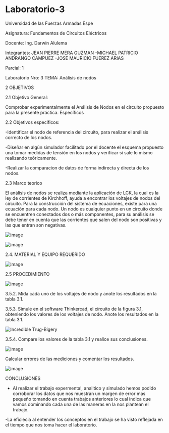 # Laboratorio-3

Universidad de las Fuerzas Armadas Espe

Asignatura: Fundamentos de Circuitos Eléctricos

Docente: Ing. Darwin Alulema

Integrantes: JEAN PIERRE MERA GUZMAN -MICHAEL PATRICIO ANDRANGO CAMPUEZ -JOSE MAURICIO FUEREZ ARIAS

Parcial: 1

Laboratorio Nro: 3 TEMA: Análisis de nodos

2 OBJETIVOS

2.1 Objetivo General:

Comprobar experimentalmente el Análisis de Nodos en el circuito propuesto para la presente práctica.
Específicos

2.2 Objetivos especificos:

-Identificar el nodo de referencia del circuito, para realizar el análisis correcto de los nodos.

-Diseñar en algún simulador facilitado por el docente el esquema propuesto una tomar medidas de tensión en los nodos y verificar si sale lo mismo realizando teóricamente.

-Realizar la comparacion de datos de forma indirecta y directa de los nodos.

2.3 Marco teorico

El análisis de nodos se realiza mediante la aplicación de LCK, la cual es la ley de corrientes de Kirchhoff, ayuda a encontrar los voltajes de nodos del circuito. Para la construcción del sistema de ecuaciones, existe para una ecuación para cada nodo. Un nodo es cualquier punto en un circuito donde se encuentren conectados dos o más componentes, para su análisis se debe tener en cuenta que las corrientes que salen del nodo son positivas y las que entran son negativas.

![image](https://user-images.githubusercontent.com/104911658/203655581-ce020384-918e-4bcf-8d65-929afd439760.png)

![image](https://user-images.githubusercontent.com/104911658/203655546-9176d907-343a-4a66-850e-80c4830be549.png)


2.4. MATERIAL Y EQUIPO REQUERIDO

![image](https://user-images.githubusercontent.com/104911658/203655743-8214a208-04e7-4923-ae53-911279604ca2.png)

2.5 PROCEDIMIENTO

![image](https://user-images.githubusercontent.com/104911658/203655853-e9e7d04b-bd5c-4bd6-8171-dba02f8c7d5f.png)

3.5.2.	Mida cada uno de los voltajes de nodo y anote los resultados en la tabla 3.1.







3.5.3. Simule en el software Thinkercad, el circuito de la figura 3.1, obteniendo los
valores de los voltajes de nodo. Anote los resultados en la tabla 3.1.



![Incredible Trug-Bigery](https://user-images.githubusercontent.com/107088999/203874912-08507c16-e21f-457d-92d2-c1f05a63c6e8.png)


3.5.4. Compare los valores de la tabla 3.1 y realice sus conclusiones.

![image](https://user-images.githubusercontent.com/107088999/203886955-ba495003-f08b-4545-abd7-9323786ddbea.png)

Calcular errores de las mediciones y comentar los resultados.

![image](https://user-images.githubusercontent.com/107088999/203888827-3f6b9762-86ee-4236-a523-961a28571f4f.png)


CONCLUSIONES

- Al realizar el trabajo expermental, analitico y simulado hemos podido corroborar los datos que nos muestran un margen de error mas pequeño tomando en cuenta trabajos anteriores lo cual indica que vamos dominando cada una de las maneras en la nos plantean el trabajo.

-La eficiecia al entender los conceptos en el trabajo se ha visto reflejada en el tiempo que nos toma hacer el laboratorio.


